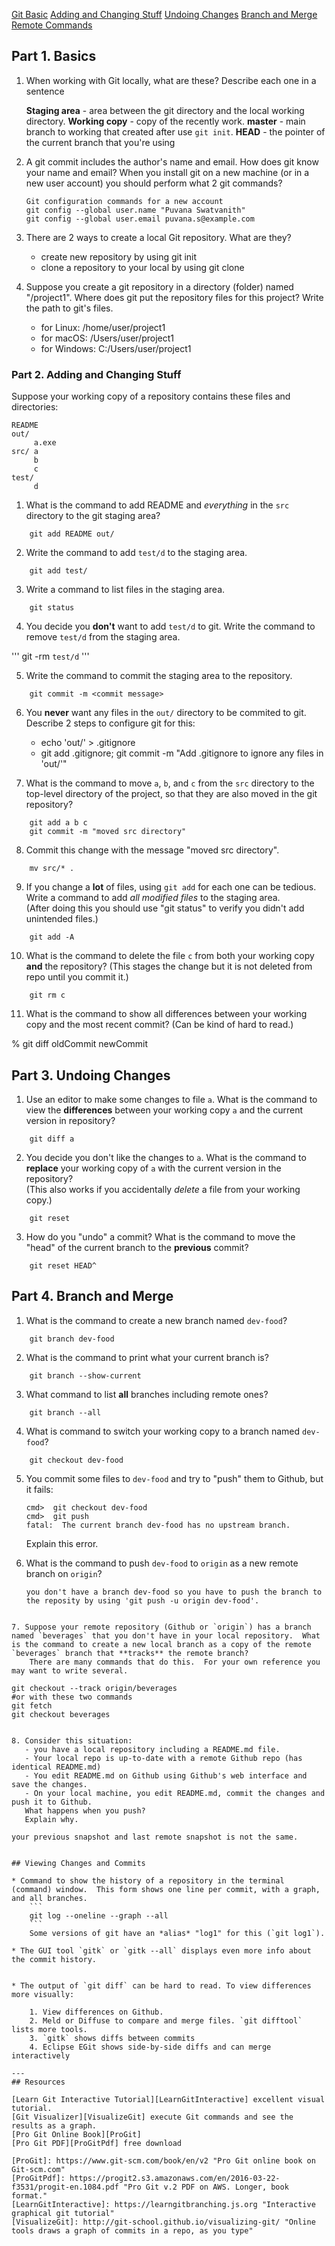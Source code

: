 [Git Basic](#part-1-basics)
[Adding and Changing Stuff](#part-2-adding-and-changing-stuff)
[Undoing Changes](#part-3-undoing-changes)
[Branch and Merge](#part-4-branch-and-merge)
[Remote Commands](remote-commands.md)
## Part 1. Basics

1. When working with Git locally, what are these?  Describe each one in a sentence

   **Staging area** - area between  the  git directory and the local working directory.
   **Working copy** - copy of the recently work.
   **master** - main branch to working that created after use ```git init```.
   **HEAD** - the pointer of the current branch that you're using

2. A git commit includes the author's name and email.  How does git know your name and email?  When you install git on a new machine (or in a new user account) you should perform what 2 git commands?
    ```
    Git configuration commands for a new account
    git config --global user.name "Puvana Swatvanith"
	git config --global user.email puvana.s@example.com

    ```
3. There are 2 ways to create a local Git repository.  What are they?
    - create  new repository by using git init
    - clone a repository to your local by using git clone <url>


4. Suppose you create a git repository in a directory (folder) named "/project1". Where does git put the repository files for this project? Write the path to git's files.
    - for Linux: /home/user/project1
	- for macOS: /Users/user/project1
	- for Windows: C:/Users/user/project1

### Part 2. Adding and Changing Stuff

Suppose your working copy of a repository contains these files and directories:
```
README
out/
     a.exe
src/ a
     b
	 c
test/
     d
```     

1. What is the command to add README and *everything* in the `src` directory to the git staging area?

```
	git add README out/
```

2. Write the command to add `test/d` to the staging area.

```
	git add test/
```

3. Write a command to list files in the staging area.

```
	git status
```

4. You decide you **don't** want to add `test/d` to git.  Write the command to remove `test/d` from the staging area.

'''
    git -rm `test/d`
'''

5. Write the command to commit the staging area to the repository.

```
	git commit -m <commit message>
```

6. You **never** want any files in the `out/` directory to be commited to git. Describe 2 steps to configure git for this:
	* echo 'out/' >  .gitignore
	* git add .gitignore; git commit -m "Add .gitignore to ignore any files in 'out/'"


7. What is the command to move `a`, `b`, and `c` from the `src` directory to the top-level directory of the project, so that they are also moved in the git repository?

```
	git add a b c
	git commit -m "moved src directory"
```

8. Commit this change with the message "moved src directory".

```
	mv src/* .
```

9. If you change a **lot** of files, using `git add` for each one can be tedious.  Write a command to add *all modified files* to the staging area.   
    (After doing this you should use "git status" to verify you didn't add unintended files.)
```
	git add -A
```

10. What is the command to delete the file `c` from both your working copy **and** the repository? (This stages the change but it is not deleted from repo until you commit it.)
```
	git rm c
```

11. What is the command to show all differences between your working copy and the most recent commit? (Can be kind of hard to read.)

% git diff oldCommit newCommit

## Part 3. Undoing Changes

1. Use an editor to make some changes to file `a`.  What is the command to view the **differences** between your working copy `a` and the current version in repository?
```
	git diff a
```

2. You decide you don't like the changes to `a`. What is the command to **replace** your working copy of `a` with the current version in the repository?    
    (This also works if you accidentally *delete* a file from your working copy.)
```
	git reset
```

3. How do you "undo" a commit?  What is the command to move the "head" of the current branch to the **previous** commit?

```
	git reset HEAD^
```

## Part 4. Branch and Merge

1. What is the command to create a new branch named `dev-food`?
```
	git branch dev-food
```

2. What is the command to print what your current branch is?

```
	git branch --show-current
```

3. What command to list **all** branches including remote ones?

```
	git branch --all
```

4. What is command to switch your working copy to a branch named `dev-food`?

```
	git checkout dev-food
```

5. You commit some files to `dev-food` and try to "push" them to Github, but it fails:

    ```
    cmd>  git checkout dev-food
    cmd>  git push
    fatal:  The current branch dev-food has no upstream branch. 
    ```
    Explain this error.

6. What is the command to push `dev-food` to `origin` as a new remote branch on `origin`?

    ```
	you don't have a branch dev-food so you have to push the branch to the reposity by using 'git push -u origin dev-food'.
```

7. Suppose your remote repository (Github or `origin`) has a branch named `beverages` that you don't have in your local repository.  What is the command to create a new local branch as a copy of the remote `beverages` branch that **tracks** the remote branch?
    There are many commands that do this.  For your own reference you may want to write several.
```
	git checkout --track origin/beverages
	#or with these two commands
	git fetch
	git checkout beverages
```

8. Consider this situation:
   - you have a local repository including a README.md file.
   - Your local repo is up-to-date with a remote Github repo (has identical README.md)
   - You edit README.md on Github using Github's web interface and save the changes.
   - On your local machine, you edit README.md, commit the changes and push it to Github.    
   What happens when you push?    
   Explain why.
```
	your previous snapshot and last remote snapshot is not the same.
```

## Viewing Changes and Commits

* Command to show the history of a repository in the terminal (command) window.  This form shows one line per commit, with a graph, and all branches.
    ```
    git log --oneline --graph --all
    ```
    Some versions of git have an *alias* "log1" for this (`git log1`).

* The GUI tool `gitk` or `gitk --all` displays even more info about the commit history.


* The output of `git diff` can be hard to read. To view differences more visually:

    1. View differences on Github.
    2. Meld or Diffuse to compare and merge files. `git difftool` lists more tools.
    3. `gitk` shows diffs between commits
    4. Eclipse EGit shows side-by-side diffs and can merge interactively

---
## Resources

[Learn Git Interactive Tutorial][LearnGitInteractive] excellent visual tutorial.   
[Git Visualizer][VisualizeGit] execute Git commands and see the results as a graph.    
[Pro Git Online Book][ProGit]    
[Pro Git PDF][ProGitPdf] free download

[ProGit]: https://www.git-scm.com/book/en/v2 "Pro Git online book on Git-scm.com"
[ProGitPdf]: https://progit2.s3.amazonaws.com/en/2016-03-22-f3531/progit-en.1084.pdf "Pro Git v.2 PDF on AWS. Longer, book format."
[LearnGitInteractive]: https://learngitbranching.js.org "Interactive graphical git tutorial"
[VisualizeGit]: http://git-school.github.io/visualizing-git/ "Online tools draws a graph of commits in a repo, as you type"
